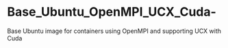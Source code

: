 # Base_Ubuntu_OpenMPI_UCX_Cuda-
Base Ubuntu image for containers using OpenMPI and supporting UCX with Cuda
